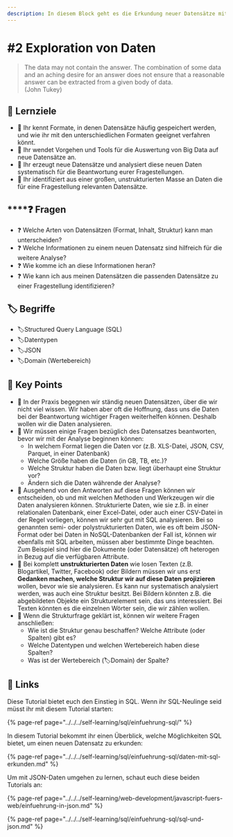 ```yaml
---
description: In diesem Block geht es die Erkundung neuer Datensätze mit SQL.
---
```


# \#2 Exploration von Daten

> The data may not contain the answer. The combination of some data and an aching desire for an answer does not ensure that a reasonable answer can be extracted from a given body of data.   
> \(John Tukey\)

## 🎯 Lernziele

* 🎯 Ihr kennt Formate, in denen Datensätze häufig gespeichert werden, und wie ihr mit den unterschiedlichen Formaten geeignet verfahren könnt.
* 🎯 Ihr wendet Vorgehen und Tools für die Auswertung von Big Data auf neue Datensätze an.
* 🎯 Ihr erzeugt neue Datensätze und analysiert diese neuen Daten systematisch für die Beantwortung eurer Fragestellungen.
* 🎯 Ihr identifiziert aus einer großen, unstrukturierten Masse an Daten die für eine Fragestellung relevanten Datensätze.

## \*\*\*\*❓ **Fragen**

* ❓ Welche Arten von Datensätzen \(Format, Inhalt, Struktur\) kann man unterscheiden?
* ❓ Welche Informationen zu einem neuen Datensatz sind hilfreich für die weitere Analyse?
* ❓ Wie komme ich an diese Informationen heran?
* ❓ Wie kann ich aus meinen Datensätzen die passenden Datensätze zu einer Fragestellung identifizieren?

## 🏷 Begriffe

* 🏷Structured Query Language \(SQL\)
* 🏷Datentypen
* 🏷JSON
* 🏷Domain \(Wertebereich\)

## 🔑 Key Points

* 🔑 In der Praxis begegnen wir ständig neuen Datensätzen, über die wir nicht viel wissen. Wir haben aber oft die Hoffnung, dass uns die Daten bei der Beantwortung wichtiger Fragen weiterhelfen können. Deshalb wollen wir die Daten analysieren. 
* 🔑 Wir müssen einige Fragen bezüglich des Datensatzes beantworten, bevor wir mit der Analyse beginnen können: 
  * In welchem Format liegen die Daten vor \(z.B. XLS-Datei, JSON, CSV, Parquet, in einer Datenbank\)
  * Welche Größe haben die Daten \(in GB, TB, etc.\)?
  * Welche Struktur haben die Daten bzw. liegt überhaupt eine Struktur vor?
  * Ändern sich die Daten währende der Analyse? 
* 🔑 Ausgehend von den Antworten auf diese Fragen können wir entscheiden, ob und mit welchen Methoden und Werkzeugen wir die Daten analysieren können. Strukturierte Daten, wie sie z.B. in einer relationalen Datenbank, einer Excel-Datei, oder auch einer CSV-Datei in der Regel vorliegen, können wir sehr gut mit SQL analysieren. Bei so genannten semi- oder polystrukturierten Daten, wie es oft beim JSON-Format oder bei Daten in NoSQL-Datenbanken der Fall ist, können wir ebenfalls mit SQL arbeiten, müssen aber bestimmte Dinge beachten. Zum Beispiel sind hier die Dokumente \(oder Datensätze\) oft heterogen in Bezug auf die verfügbaren Attribute.  
* 🔑 Bei komplett **unstrukturierten Daten** wie losen Texten \(z.B. Blogartikel, Twitter, Facebook\) oder Bildern müssen wir uns erst **Gedanken machen, welche Struktur wir auf diese Daten** **projizieren** wollen, bevor wie sie analysieren. Es kann nur systematisch analysiert werden, was auch eine Struktur besitzt. Bei Bildern könnten z.B. die abgebildeten Objekte ein Strukturelement sein, das uns interessiert. Bei Texten könnten es die einzelnen Wörter sein, die wir zählen wollen. 
* 🔑 Wenn die Strukturfrage geklärt ist, können wir weitere Fragen anschließen: 
  * Wie ist die Struktur genau beschaffen? Welche Attribute \(oder Spalten\) gibt es?
  * Welche Datentypen und welchen Wertebereich haben diese Spalten?
  * Was ist der Wertebereich \(🏷Domain\) der Spalte?

## 🔗 Links

Diese Tutorial bietet euch den Einstieg in SQL. Wenn ihr SQL-Neulinge seid müsst ihr mit diesem Tutorial starten:

{% page-ref page="../../../self-learning/sql/einfuehrung-sql/" %}

In diesem Tutorial bekommt ihr einen Überblick, welche Möglichkeiten SQL bietet, um einen neuen Datensatz zu erkunden:

{% page-ref page="../../../self-learning/sql/einfuehrung-sql/daten-mit-sql-erkunden.md" %}

Um mit JSON-Daten umgehen zu lernen, schaut euch diese beiden Tutorials an:

{% page-ref page="../../../self-learning/web-development/javascript-fuers-web/einfuehrung-in-json.md" %}

{% page-ref page="../../../self-learning/sql/einfuehrung-sql/sql-und-json.md" %}

